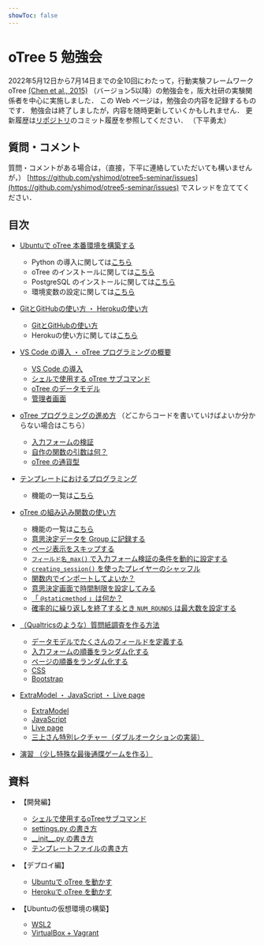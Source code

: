 ```yaml
---
showToc: false
---
```



# oTree 5 勉強会

2022年5月12日から7月14日までの全10回にわたって，行動実験フレームワーク oTree [(Chen et al., 2015)](https://www.sciencedirect.com/science/article/pii/S2214635016000101) （バージョン5以降）の勉強会を，阪大社研の実験関係者を中心に実施しました．
この Web ページは，勉強会の内容を記録するものです．
勉強会は終了しましたが，内容を随時更新していくかもしれません．
更新履歴は[リポジトリ](https://github.com/yshimod/otree5-seminar)のコミット履歴を参照してください．
（下平勇太）


## 質問・コメント

質問・コメントがある場合は，（直接，下平に連絡していただいても構いませんが，） [https://github.com/yshimod/otree5-seminar/issues](https://github.com/yshimod/otree5-seminar/issues) でスレッドを立ててください．


## 目次

- [Ubuntuで oTree 本番環境を構築する](day1.md)
    - Python の導入に関しては[こちら](server_setup/README.md#python-を-pyenv--virtualenv-で導入)
    - oTree のインストールに関しては[こちら](server_setup/README.md#pipで-otree-のインストール)
    - PostgreSQL のインストールに関しては[こちら](server_setup/README.md#データベースサーバーソフトウェアの-postgresql-を導入)
    - 環境変数の設定に関しては[こちら](server_setup/README.md#環境変数の設定)


- [GitとGitHubの使い方 ・ Herokuの使い方](day2.md)
    - [GitとGitHubの使い方](day2.md#2-gitとgithubの使い方)
    - Herokuの使い方に関しては[こちら](heroku/README.md)


- [VS Code の導入 ・ oTree プログラミングの概要](day3.md)
    - [VS Code の導入](day3.md#vs-code-の導入)
    - [シェルで使用する oTree サブコマンド](day3.md#シェルで使用する-otree-サブコマンド)
    - [oTree のデータモデル](day3.md#otree-のデータモデル)
    - [管理者画面](day3.md#管理者画面)


- [oTree プログラミングの進め方](day4.md) （どこからコードを書いていけばよいか分からない場合はこちら）
    - [入力フォームの検証](day4.md#a1-入力フォームの検証)
    - [自作の関数の引数は何？](day4.md#a2-自作の関数の引数は何)
    - [oTree の通貨型](day4.md#a3-otree-の通貨型)


- [テンプレートにおけるプログラミング](day5.md)
    - 機能の一覧は[こちら](otree_ref/templatefile.md)


- [oTree の組み込み関数の使い方](day6.md)
    - 機能の一覧は[こちら](otree_ref/init.md)
    - [意思決定データを Group に記録する](day6.md#意思決定データを-group-に記録する)
    - [ページ表示をスキップする](day6.md#ページ表示をスキップする)
    - [`フィールド名_max()` で入力フォーム検証の条件を動的に設定する](day6.md#フィールド名max-で入力フォーム検証の条件を動的に設定する)
    - [`creating_session()` を使ったプレイヤーのシャッフル](day6.md#creatingsession-を使ったプレイヤーのシャッフル)
    - [関数内でインポートしてよいか？](day6.md#tips-関数内でインポートしてよいか)
    - [意思決定画面で時間制限を設定してみる](day6.md#意思決定画面で時間制限を設定してみる)
    - [「 `@staticmethod` 」は何か？](day6.md#tips--staticmethod-は何か)
    - [確率的に繰り返しを終了するとき `NUM_ROUNDS` は最大数を設定する](day6.md#確率的に繰り返しを終了するとき-numrounds-は最大数を設定する)


- [（Qualtricsのような）質問紙調査を作る方法](day7.md)
    - [データモデルでたくさんのフィールドを定義する](day7.md#2-データモデルでたくさんのフィールドを定義する)
    - [入力フォームの順番をランダム化する](day7.md#3-入力フォームの順番をランダム化する)
    - [ページの順番をランダム化する](day7.md#4-ページの順番をランダム化する)
    - [CSS](day7.md#css)
    - [Bootstrap](day7.md#bootstrap)


- [ExtraModel ・ JavaScript ・ Live page](day8.md)
    - [ExtraModel](day8.md#extramodel)
    - [JavaScript](day8.md#javascript)
    - [Live page](day8.md#live-page)
    - [三上さん特別レクチャー（ダブルオークションの実装）](day8.md#三上さん特別レクチャーダブルオークションの実装)


- [演習 （少し特殊な最後通牒ゲームを作る）](exercise.md)


## 資料

- 【開発編】
    - [シェルで使用するoTreeサブコマンド](otree_ref/cmd.md)
    - [settings.py の書き方](otree_ref/settings.md)
    - [\_\_init\_\_.py の書き方](otree_ref/init.md)
    - [テンプレートファイルの書き方](otree_ref/templatefile.md)


- 【デプロイ編】
    - [Ubuntuで oTree を動かす](server_setup/README.md)
    - [Herokuで oTree を動かす](heroku/README.md)


- 【Ubuntuの仮想環境の構築】
    - [WSL2](ubuntu/wsl2.md)
    - [VirtualBox + Vagrant](ubuntu/vagrant.md)
